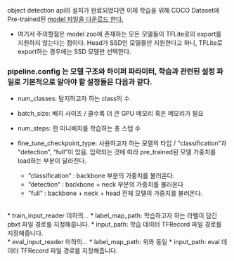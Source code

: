 object detection api의 설치가 완료되었다면 이제 학습을 위해 COCO Dataset에 Pre-trained된 [model 파일을 다운로드 한다.](https://github.com/tensorflow/models/blob/master/research/object_detection/g3doc/tf2_detection_zoo.md)

* 여기서 주의할점은 model zoo에 존재하는 모든 모델들이 TFLite로의 export를 지원하지 않는다는 점이다. Head가 SSD인 모델들만 지원한다고 하니, TFLite로 export하는 경우에는 SSD 모델만 선택한다.

### pipeline.config 는 모델 구조와 하이퍼 파라미터, 학습과 관련된 설정 파일로 기본적으로 알아야 할 설정들은 다음과 같다.
* num_classes: 탐지하고자 하는 class의 수
* batch_size: 배치 사이즈 / 클수록 더 큰 GPU 메모리 혹은 메모리가 필요
* num_steps: 한 미니배치를 학습하는 총 스텝 수
* fine_tune_checkpoint_type: 사용하고자 하는 모델의 타입 / “classification”과 “detection”, “full”이 있음. 입력되는 것에 따라 pre_trained된 모델 가중치를 load하는 부분이 달라진다.
			  
  - “classification“ : backbone 부분의 가중치를 불러온다.			  
  - ”detection“ : backbone + neck 부분의 가중치를 불러온다			  
  -  ”full“ : backbone + neck + head 전체 모델의 가중치를 불러온다.

<br>
* train_input_reader 이하의...
* label_map_path: 학습하고자 하는 라벨이 담긴 pbxt 파일 경로를 지정해줍니다.
* input_path: 학습 데이터 TFRecord 파일 경로를 지정해줍니다.

<br>
* eval_input_reader 이하의...
* label_map_path: 위와 동일
* input_path: eval 데이터 TFRecord 파일 경로를 지정해줍니다.
